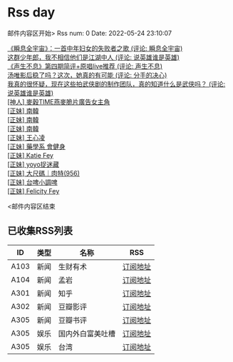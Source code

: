 # Rss day

邮件内容区开始>
Rss num: 0  Date: 2022-05-24 23:10:07 <br/>

<a href='https://movie.douban.com/review/14415559/'>《瞬息全宇宙》：一首中年妇女的失败者之歌 (评论: 瞬息全宇宙)</a><br/>
<a href='https://movie.douban.com/review/14415832/'>这群少年郎，我不相信他们是江湖中人 (评论: 说英雄谁是英雄)</a><br/>
<a href='https://movie.douban.com/review/14415643/'>《声生不息》第四期简评+原唱live推荐 (评论: 声生不息)</a><br/>
<a href='https://movie.douban.com/review/14415864/'>汤唯影后稳了吗？这次，她真的有可能 (评论: 分手的决心)</a><br/>
<a href='https://movie.douban.com/review/14416241/'>我真的很怀疑，现在这些拍武侠剧的制作团队，真的知道什么是武侠吗？ (评论: 说英雄谁是英雄)</a><br/>
<a href='https://www.ptt.cc/bbs/Beauty/M.1653399554.A.185.html'>[神人] 麥穀TIME燕麥脆片廣告女主角</a><br/>
<a href='https://www.ptt.cc/bbs/Beauty/M.1653396451.A.2BC.html'>[正妹] 南韓</a><br/>
<a href='https://www.ptt.cc/bbs/Beauty/M.1653395943.A.394.html'>[正妹] 南韓</a><br/>
<a href='https://www.ptt.cc/bbs/Beauty/M.1653395636.A.01A.html'>[正妹] 南韓</a><br/>
<a href='https://www.ptt.cc/bbs/Beauty/M.1653392906.A.829.html'>[正妹] 王心凌</a><br/>
<a href='https://www.ptt.cc/bbs/Beauty/M.1653388887.A.479.html'>[正妹] 藥學系 會健身</a><br/>
<a href='https://www.ptt.cc/bbs/Beauty/M.1653368544.A.4F0.html'>[正妹] Katie Fey</a><br/>
<a href='https://www.ptt.cc/bbs/Beauty/M.1653365778.A.314.html'>[正妹] yoyo捉迷藏</a><br/>
<a href='https://www.ptt.cc/bbs/Beauty/M.1653363784.A.60A.html'>[正妹] 大尺碼｜肉特(956)</a><br/>
<a href='https://www.ptt.cc/bbs/Beauty/M.1653363027.A.639.html'>[正妹] 台啤小調啤</a><br/>
<a href='https://www.ptt.cc/bbs/Beauty/M.1653361844.A.38C.html'>[正妹] Felicity Fey</a><br/>


<邮件内容区结束

## 已收集RSS列表

| ID | 类型 | 名称  | RSS  |
| -- | -- | -- | -- | 
| A103  | 新闻 | 生财有术 | [订阅地址](https://scys.info/feed) |
| A104  | 新闻 | 孟岩  | [订阅地址](https://feedpress.me/wx-dreamytalks) |
| A301  | 新闻 | 知乎 | [订阅地址](https://www.zhihu.com/rss) |
| A302  | 新闻 | 豆瓣影评 | [订阅地址](https://www.douban.com/feed/review/movie) |
| A305  | 新闻 | 豆瓣书评 | [订阅地址](https://www.douban.com/feed/review/book) |
| A305  | 娱乐 | 国内外白富美吐槽 | [订阅地址](http://rsshub.v2fy.com:1200/weibo/user/5323541229) |
| A305  | 娱乐 | 台湾 | [订阅地址](https://www.ptt.cc/atom/beauty.xml) |
